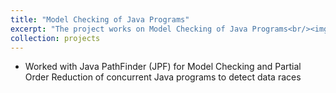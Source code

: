 ```yaml
---
title: "Model Checking of Java Programs"
excerpt: "The project works on Model Checking of Java Programs<br/><img src='/images/500x300.png'>"
collection: projects
---
```


* Worked with Java PathFinder (JPF) for Model Checking and Partial Order Reduction of concurrent Java programs to detect data races
